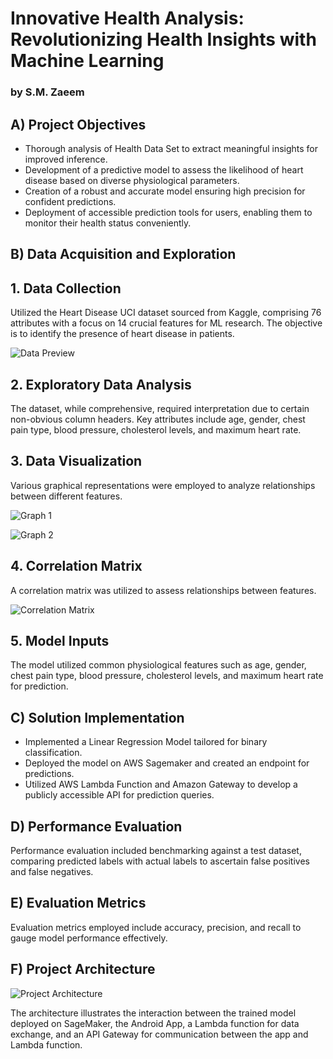 # Innovative Health Analysis: Revolutionizing Health Insights with Machine Learning

### by S.M. Zaeem

## A) Project Objectives

- Thorough analysis of Health Data Set to extract meaningful insights for improved inference.
- Development of a predictive model to assess the likelihood of heart disease based on diverse physiological parameters.
- Creation of a robust and accurate model ensuring high precision for confident predictions.
- Deployment of accessible prediction tools for users, enabling them to monitor their health status conveniently.

## B) Data Acquisition and Exploration

## 1. Data Collection

Utilized the Heart Disease UCI dataset sourced from Kaggle, comprising 76 attributes with a focus on 14 crucial features for ML research. The objective is to identify the presence of heart disease in patients.

![Data Preview](https://user-images.githubusercontent.com/30470730/72439674-5f9a6a00-37cd-11ea-9366-6ef953b6879e.png)

## 2. Exploratory Data Analysis

The dataset, while comprehensive, required interpretation due to certain non-obvious column headers. Key attributes include age, gender, chest pain type, blood pressure, cholesterol levels, and maximum heart rate.

## 3. Data Visualization

Various graphical representations were employed to analyze relationships between different features.

![Graph 1](https://user-images.githubusercontent.com/30470730/72439765-822c8300-37cd-11ea-8b3e-e0e53fedf0c9.png)

![Graph 2](https://user-images.githubusercontent.com/30470730/72439779-89539100-37cd-11ea-80bb-7c721f8e06cb.png)

## 4. Correlation Matrix

A correlation matrix was utilized to assess relationships between features.

![Correlation Matrix](https://user-images.githubusercontent.com/30470730/72439867-bef87a00-37cd-11ea-8613-8144b209d65f.png)

## 5. Model Inputs

The model utilized common physiological features such as age, gender, chest pain type, blood pressure, cholesterol levels, and maximum heart rate for prediction.

## C) Solution Implementation

- Implemented a Linear Regression Model tailored for binary classification.
- Deployed the model on AWS Sagemaker and created an endpoint for predictions.
- Utilized AWS Lambda Function and Amazon Gateway to develop a publicly accessible API for prediction queries.

## D) Performance Evaluation

Performance evaluation included benchmarking against a test dataset, comparing predicted labels with actual labels to ascertain false positives and false negatives.

## E) Evaluation Metrics

Evaluation metrics employed include accuracy, precision, and recall to gauge model performance effectively.

## F) Project Architecture

![Project Architecture](https://user-images.githubusercontent.com/30470730/72440035-1a2a6c80-37ce-11ea-8f3e-60817563e088.png)

The architecture illustrates the interaction between the trained model deployed on SageMaker, the Android App, a Lambda function for data exchange, and an API Gateway for communication between the app and Lambda function.
